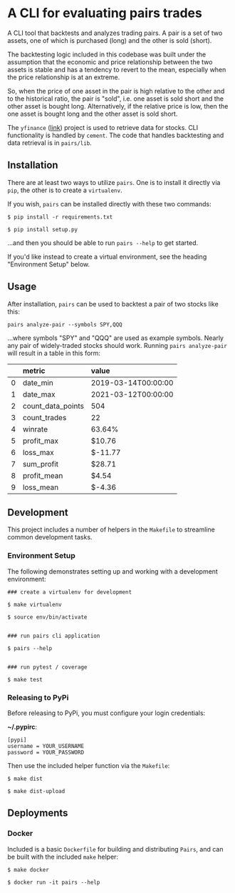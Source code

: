 # A CLI for evaluating pairs trades

A CLI tool that backtests and analyzes trading pairs. A pair is a set of two assets, one of which is
purchased (long) and the other is sold (short). 

The backtesting logic included in this codebase was built under the assumption that the economic and
price relationship between the two assets is stable and has a tendency to revert to the mean,
especially when the price relationship is at an extreme. 

So, when the price of one asset in the pair is high relative to the other and to the historical
ratio, the pair is "sold", i.e. one asset is sold short and the other asset is bought long.
Alternatively, if the relative price is low, then the one asset is bought long and the other asset
is sold short. 

The `yfinance` ([link](https://github.com/ranaroussi/yfinance)) project is used to retrieve data for stocks. CLI functionality is handled by `cement`. 
The code that handles backtesting and data retrieval is in `pairs/lib`. 

## Installation

There are at least two ways to utilize `pairs`. One is to install it directly via `pip`, the other
is to create a `virtualenv`.

If you wish, `pairs` can be installed directly with these two commands:

```
$ pip install -r requirements.txt

$ pip install setup.py
```

...and then you should be able to run `pairs --help` to get started. 

If you'd like instead to create a virtual environment, see the heading "Environment Setup" below.

## Usage

After installation, `pairs` can be used to backtest a pair of two stocks like this: 

```
pairs analyze-pair --symbols SPY,QQQ
```

...where symbols "SPY" and "QQQ" are used as example symbols. Nearly any pair of widely-traded
stocks should work. Running `pairs analyze-pair` will result in a table in this form:

|    | metric            | value               |
|---:|:------------------|:--------------------|
|  0 | date_min          | 2019-03-14T00:00:00 |
|  1 | date_max          | 2021-03-12T00:00:00 |
|  2 | count_data_points | 504                 |
|  3 | count_trades      | 22                  |
|  4 | winrate           | 63.64%              |
|  5 | profit_max        | $10.76              |
|  6 | loss_max          | $-11.77             |
|  7 | sum_profit        | $28.71              |
|  8 | profit_mean       | $4.54               |
|  9 | loss_mean         | $-4.36              |

## Development

This project includes a number of helpers in the `Makefile` to streamline common development tasks.

### Environment Setup

The following demonstrates setting up and working with a development environment:

```
### create a virtualenv for development

$ make virtualenv

$ source env/bin/activate


### run pairs cli application

$ pairs --help


### run pytest / coverage

$ make test
```


### Releasing to PyPi

Before releasing to PyPi, you must configure your login credentials:

**~/.pypirc**:

```
[pypi]
username = YOUR_USERNAME
password = YOUR_PASSWORD
```

Then use the included helper function via the `Makefile`:

```
$ make dist

$ make dist-upload
```

## Deployments

### Docker

Included is a basic `Dockerfile` for building and distributing `Pairs`,
and can be built with the included `make` helper:

```
$ make docker

$ docker run -it pairs --help
```
